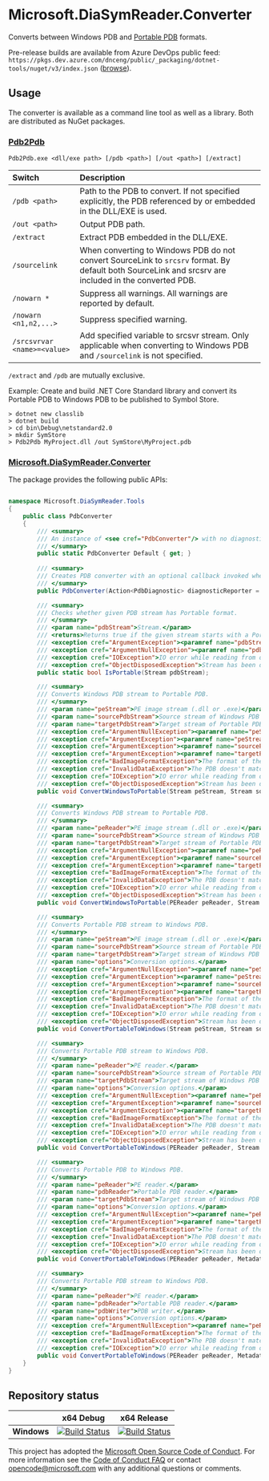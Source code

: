 # Microsoft.DiaSymReader.Converter

Converts between Windows PDB and [Portable PDB](https://github.com/dotnet/core/blob/master/Documentation/diagnostics/portable_pdb.md) formats.

Pre-release builds are available from Azure DevOps public feed: `https://pkgs.dev.azure.com/dnceng/public/_packaging/dotnet-tools/nuget/v3/index.json` ([browse](https://dev.azure.com/dnceng/public/_packaging?_a=feed&feed=dotnet-tools)).

## Usage

The converter is available as a command line tool as well as a library. Both are distributed as NuGet packages.

### [Pdb2Pdb](https://dotnet.myget.org/feed/symreader-converter/package/nuget/Pdb2Pdb)

`Pdb2Pdb.exe <dll/exe path> [/pdb <path>] [/out <path>] [/extract]`

| Switch        | Description                                             |
|:--------------|:--------------------------------------------------------|
| `/pdb <path>` | Path to the PDB to convert. If not specified explicitly, the PDB referenced by or embedded in the DLL/EXE is used. |
| `/out <path>` | Output PDB path. |
| `/extract`    | Extract PDB embedded in the DLL/EXE. |
| `/sourcelink` | When converting to Windows PDB do not convert SourceLink to `srcsrv` format. By default both SourceLink and srcsrv are included in the converted PDB. |
| `/nowarn *`                 | Suppress all warnings. All warnings are reported by default. |
| `/nowarn <n1,n2,...>`       | Suppress specified warning. |
| `/srcsvrvar <name>=<value>` | Add specified variable to srcsvr stream. Only applicable when converting to Windows PDB and `/sourcelink` is not specified. |


`/extract` and `/pdb` are mutually exclusive.

Example: Create and build .NET Core Standard library and convert its Portable PDB to Windows PDB to be published to Symbol Store.

```
> dotnet new classlib
> dotnet build
> cd bin\Debug\netstandard2.0
> mkdir SymStore
> Pdb2Pdb MyProject.dll /out SymStore\MyProject.pdb
```

### [Microsoft.DiaSymReader.Converter](https://dotnet.myget.org/feed/symreader-converter/package/nuget/Microsoft.DiaSymReader.Converter)

The package provides the following public APIs:

```C#

namespace Microsoft.DiaSymReader.Tools
{
    public class PdbConverter
    {
        /// <summary>
        /// An instance of <see cref="PdbConverter"/> with no diagnostic reporting.
        /// </summary>
        public static PdbConverter Default { get; }
        
        /// <summary>
        /// Creates PDB converter with an optional callback invoked whenever a diagnostic is to be reported.
        /// </summary>
        public PdbConverter(Action<PdbDiagnostic> diagnosticReporter = null);

        /// <summary>
        /// Checks whether given PDB stream has Portable format.
        /// </summary>
        /// <param name="pdbStream">Stream.</param>
        /// <returns>Returns true if the given stream starts with a Portable PDB signature.</returns>
        /// <exception cref="ArgumentException"><paramref name="pdbStream"/> does not support read and seek operations.</exception>
        /// <exception cref="ArgumentNullException"><paramref name="pdbStream"/> is null.</exception>
        /// <exception cref="IOException">IO error while reading from or writing to a stream.</exception>
        /// <exception cref="ObjectDisposedException">Stream has been disposed while reading.</exception>
        public static bool IsPortable(Stream pdbStream);

        /// <summary>
        /// Converts Windows PDB stream to Portable PDB.
        /// </summary>
        /// <param name="peStream">PE image stream (.dll or .exe)</param>
        /// <param name="sourcePdbStream">Source stream of Windows PDB data. Must be readable.</param>
        /// <param name="targetPdbStream">Target stream of Portable PDB data. Must be writable.</param>
        /// <exception cref="ArgumentNullException"><paramref name="peStream"/>, <paramref name="sourcePdbStream"/>, or <paramref name="targetPdbStream"/> is null.</exception>
        /// <exception cref="ArgumentException"><paramref name="peStream"/> does not support read and seek operations.</exception>
        /// <exception cref="ArgumentException"><paramref name="sourcePdbStream"/> does not support reading.</exception>
        /// <exception cref="ArgumentException"><paramref name="targetPdbStream"/> does not support writing.</exception>
        /// <exception cref="BadImageFormatException">The format of the PE image or the source PDB image is invalid.</exception>
        /// <exception cref="InvalidDataException">The PDB doesn't match the CodeView Debug Directory record in the PE image.</exception>
        /// <exception cref="IOException">IO error while reading from or writing to a stream.</exception>
        /// <exception cref="ObjectDisposedException">Stream has been disposed while reading/writing.</exception>
        public void ConvertWindowsToPortable(Stream peStream, Stream sourcePdbStream, Stream targetPdbStream);

        /// <summary>
        /// Converts Windows PDB stream to Portable PDB.
        /// </summary>
        /// <param name="peReader">PE image stream (.dll or .exe)</param>
        /// <param name="sourcePdbStream">Source stream of Windows PDB data. Must be readable.</param>
        /// <param name="targetPdbStream">Target stream of Portable PDB data. Must be writable.</param>
        /// <exception cref="ArgumentNullException"><paramref name="peReader"/>, <paramref name="sourcePdbStream"/>, or <paramref name="targetPdbStream"/> is null.</exception>
        /// <exception cref="ArgumentException"><paramref name="sourcePdbStream"/> does not support reading.</exception>
        /// <exception cref="ArgumentException"><paramref name="targetPdbStream"/> does not support writing.</exception>
        /// <exception cref="BadImageFormatException">The format of the PE image or the PDB stream is invalid.</exception>
        /// <exception cref="InvalidDataException">The PDB doesn't match the CodeView Debug Directory record in the PE image.</exception>
        /// <exception cref="IOException">IO error while reading from or writing to a stream.</exception>
        /// <exception cref="ObjectDisposedException">Stream has been disposed while reading/writing.</exception>
        public void ConvertWindowsToPortable(PEReader peReader, Stream sourcePdbStream, Stream targetPdbStream);

        /// <summary>
        /// Converts Portable PDB stream to Windows PDB.
        /// </summary>
        /// <param name="peStream">PE image stream (.dll or .exe)</param>
        /// <param name="sourcePdbStream">Source stream of Portable PDB data. Must be readable.</param>
        /// <param name="targetPdbStream">Target stream of Windows PDB data. Must be writable.</param>
        /// <param name="options">Conversion options.</param>
        /// <exception cref="ArgumentNullException"><paramref name="peStream"/>, <paramref name="sourcePdbStream"/>, or <paramref name="targetPdbStream"/> is null.</exception>
        /// <exception cref="ArgumentException"><paramref name="peStream"/> does not support read and seek operations.</exception>
        /// <exception cref="ArgumentException"><paramref name="sourcePdbStream"/> does not support reading.</exception>
        /// <exception cref="ArgumentException"><paramref name="targetPdbStream"/> does not support writing.</exception>
        /// <exception cref="BadImageFormatException">The format of the PE image or the source PDB image is invalid.</exception>
        /// <exception cref="InvalidDataException">The PDB doesn't match the CodeView Debug Directory record in the PE image.</exception>
        /// <exception cref="IOException">IO error while reading from or writing to a stream.</exception>
        /// <exception cref="ObjectDisposedException">Stream has been disposed while reading/writing.</exception>
        public void ConvertPortableToWindows(Stream peStream, Stream sourcePdbStream, Stream targetPdbStream, PortablePdbConversionOptions options = null);

        /// <summary>
        /// Converts Portable PDB stream to Windows PDB.
        /// </summary>
        /// <param name="peReader">PE reader.</param>
        /// <param name="sourcePdbStream">Source stream of Portable PDB data. Must be readable.</param>
        /// <param name="targetPdbStream">Target stream of Windows PDB data. Must be writable.</param>
        /// <param name="options">Conversion options.</param>
        /// <exception cref="ArgumentNullException"><paramref name="peReader"/>, <paramref name="sourcePdbStream"/>, or <paramref name="targetPdbStream"/> is null.</exception>
        /// <exception cref="ArgumentException"><paramref name="sourcePdbStream"/> does not support reading.</exception>
        /// <exception cref="ArgumentException"><paramref name="targetPdbStream"/> does not support writing.</exception>
        /// <exception cref="BadImageFormatException">The format of the PE image or the source PDB image is invalid.</exception>
        /// <exception cref="InvalidDataException">The PDB doesn't match the CodeView Debug Directory record in the PE image.</exception>
        /// <exception cref="IOException">IO error while reading from or writing to a stream.</exception>
        /// <exception cref="ObjectDisposedException">Stream has been disposed while reading/writing.</exception>
        public void ConvertPortableToWindows(PEReader peReader, Stream sourcePdbStream, Stream targetPdbStream, PortablePdbConversionOptions options = null);

        /// <summary>
        /// Converts Portable PDB to Windows PDB.
        /// </summary>
        /// <param name="peReader">PE reader.</param>
        /// <param name="pdbReader">Portable PDB reader.</param>
        /// <param name="targetPdbStream">Target stream of Windows PDB data. Must be writable.</param>
        /// <param name="options">Conversion options.</param>
        /// <exception cref="ArgumentNullException"><paramref name="peReader"/>, <paramref name="pdbReader"/>, or <paramref name="targetPdbStream"/> is null.</exception>
        /// <exception cref="ArgumentException"><paramref name="targetPdbStream"/> does not support writing.</exception>
        /// <exception cref="BadImageFormatException">The format of the PE image or the source PDB image is invalid.</exception>
        /// <exception cref="InvalidDataException">The PDB doesn't match the CodeView Debug Directory record in the PE image.</exception>
        /// <exception cref="IOException">IO error while reading from or writing to a stream.</exception>
        /// <exception cref="ObjectDisposedException">Stream has been disposed while reading/writing.</exception>
        public void ConvertPortableToWindows(PEReader peReader, MetadataReader pdbReader, Stream targetPdbStream, PortablePdbConversionOptions options = null);

        /// <summary>
        /// Converts Portable PDB stream to Windows PDB.
        /// </summary>
        /// <param name="peReader">PE reader.</param>
        /// <param name="pdbReader">Portable PDB reader.</param>
        /// <param name="pdbWriter">PDB writer.</param>
        /// <param name="options">Conversion options.</param>
        /// <exception cref="ArgumentNullException"><paramref name="peReader"/>, <paramref name="pdbReader"/>, or <paramref name="pdbWriter"/> is null.</exception>
        /// <exception cref="BadImageFormatException">The format of the PE image or the source PDB image is invalid.</exception>
        /// <exception cref="InvalidDataException">The PDB doesn't match the CodeView Debug Directory record in the PE image.</exception>
        /// <exception cref="IOException">IO error while reading from or writing to a stream.</exception>
        public void ConvertPortableToWindows(PEReader peReader, MetadataReader pdbReader, SymUnmanagedWriter pdbWriter, PortablePdbConversionOptions options = null);
    }
}

```

## Repository status

[//]: # (Begin current test results)

|    | x64 Debug|x64 Release|
|:--:|:--:|:--:|
|**Windows**|[![Build Status](https://ci2.dot.net/job/dotnet_symreader-converter/job/master/job/Windows_NT_Debug/badge/icon)](https://ci2.dot.net/job/dotnet_symreader-converter/job/master/job/Windows_NT_Debug/)|[![Build Status](https://ci2.dot.net/job/dotnet_symreader-converter/job/master/job/Windows_NT_Release/badge/icon)](https://ci2.dot.net/job/dotnet_symreader-converter/job/master/job/Windows_NT_Release/)|

[//]: # (End current test results)

This project has adopted the [Microsoft Open Source Code of Conduct](https://opensource.microsoft.com/codeofconduct/).  For more information see the [Code of Conduct FAQ](https://opensource.microsoft.com/codeofconduct/faq/) or contact [opencode@microsoft.com](mailto:opencode@microsoft.com) with any additional questions or comments.

